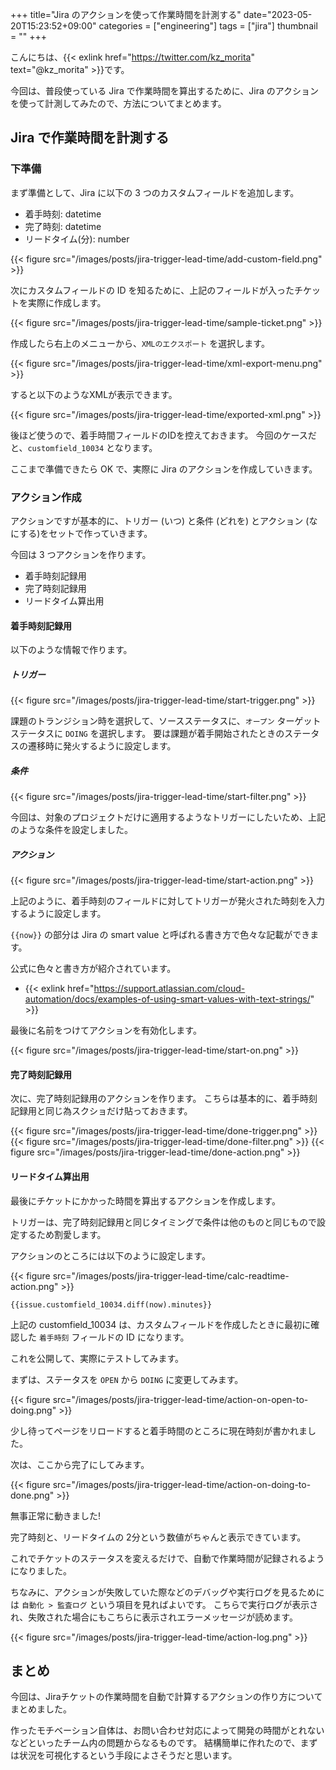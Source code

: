 +++
title="Jira のアクションを使って作業時間を計測する"
date="2023-05-20T15:23:52+09:00"
categories = ["engineering"]
tags = ["jira"]
thumbnail = ""
+++

こんにちは、{{< exlink href="https://twitter.com/kz_morita" text="@kz_morita" >}}です。

今回は、普段使っている Jira で作業時間を算出するために、Jira のアクションを使って計測してみたので、方法についてまとめます。

## Jira で作業時間を計測する

### 下準備

まず準備として、Jira に以下の 3 つのカスタムフィールドを追加します。

- 着手時刻: datetime
- 完了時刻: datetime
- リードタイム(分): number

{{< figure src="/images/posts/jira-trigger-lead-time/add-custom-field.png" >}}

次にカスタムフィールドの ID を知るために、上記のフィールドが入ったチケットを実際に作成します。

{{< figure src="/images/posts/jira-trigger-lead-time/sample-ticket.png" >}}

作成したら右上のメニューから、`XMLのエクスポート` を選択します。

{{< figure src="/images/posts/jira-trigger-lead-time/xml-export-menu.png" >}}

すると以下のようなXMLが表示できます。

{{< figure src="/images/posts/jira-trigger-lead-time/exported-xml.png" >}}

後ほど使うので、着手時間フィールドのIDを控えておきます。
今回のケースだと、`customfield_10034` となります。

ここまで準備できたら OK で、実際に Jira のアクションを作成していきます。

### アクション作成

アクションですが基本的に、トリガー (いつ) と条件 (どれを) とアクション (なにする)をセットで作っていきます。


今回は 3 つアクションを作ります。

- 着手時刻記録用
- 完了時刻記録用
- リードタイム算出用

#### 着手時刻記録用

以下のような情報で作ります。

##### トリガー

{{< figure src="/images/posts/jira-trigger-lead-time/start-trigger.png" >}}

課題のトランジション時を選択して、ソースステータスに、`オープン` ターゲットステータスに `DOING` を選択します。
要は課題が着手開始されたときのステータスの遷移時に発火するように設定します。

##### 条件

{{< figure src="/images/posts/jira-trigger-lead-time/start-filter.png" >}}

今回は、対象のプロジェクトだけに適用するようなトリガーにしたいため、上記のような条件を設定しました。

##### アクション

{{< figure src="/images/posts/jira-trigger-lead-time/start-action.png" >}}

上記のように、着手時刻のフィールドに対してトリガーが発火された時刻を入力するように設定します。

`{{now}}` の部分は Jira の smart value と呼ばれる書き方で色々な記載ができます。

公式に色々と書き方が紹介されています。
- {{< exlink href="https://support.atlassian.com/cloud-automation/docs/examples-of-using-smart-values-with-text-strings/" >}}


最後に名前をつけてアクションを有効化します。

{{< figure src="/images/posts/jira-trigger-lead-time/start-on.png" >}}

#### 完了時刻記録用

次に、完了時刻記録用のアクションを作ります。
こちらは基本的に、着手時刻記録用と同じ為スクショだけ貼っておきます。


{{< figure src="/images/posts/jira-trigger-lead-time/done-trigger.png" >}}
{{< figure src="/images/posts/jira-trigger-lead-time/done-filter.png" >}}
{{< figure src="/images/posts/jira-trigger-lead-time/done-action.png" >}}

#### リードタイム算出用

最後にチケットにかかった時間を算出するアクションを作成します。

トリガーは、完了時刻記録用と同じタイミングで条件は他のものと同じもので設定するため割愛します。

アクションのところには以下のように設定します。

{{< figure src="/images/posts/jira-trigger-lead-time/calc-readtime-action.png" >}}

```
{{issue.customfield_10034.diff(now).minutes}}
```

上記の customfield_10034 は、カスタムフィールドを作成したときに最初に確認した `着手時刻` フィールドの ID になります。

これを公開して、実際にテストしてみます。

まずは、ステータスを `OPEN` から `DOING` に変更してみます。


{{< figure src="/images/posts/jira-trigger-lead-time/action-on-open-to-doing.png" >}}

少し待ってページをリロードすると着手時間のところに現在時刻が書かれました。

次は、ここから完了にしてみます。

{{< figure src="/images/posts/jira-trigger-lead-time/action-on-doing-to-done.png" >}}

無事正常に動きました!

完了時刻と、リードタイムの 2分という数値がちゃんと表示できています。

これでチケットのステータスを変えるだけで、自動で作業時間が記録されるようになりました。


ちなみに、アクションが失敗していた際などのデバッグや実行ログを見るためには `自動化 > 監査ログ` という項目を見ればよいです。
こちらで実行ログが表示され、失敗された場合にもこちらに表示されエラーメッセージが読めます。


{{< figure src="/images/posts/jira-trigger-lead-time/action-log.png" >}}

## まとめ

今回は、Jiraチケットの作業時間を自動で計算するアクションの作り方についてまとめました。

作ったモチベーション自体は、お問い合わせ対応によって開発の時間がとれないなどといったチーム内の問題からなるものです。
結構簡単に作れたので、まずは状況を可視化するという手段によさそうだと思います。
